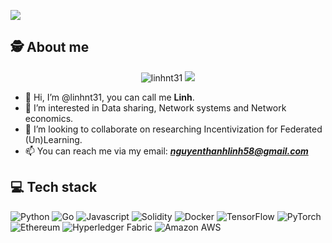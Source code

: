 ![](https://komarev.com/ghpvc/?username=linhnt31&color=red)

## 🕵️ About me

<p align="center">
<img src ="https://github-readme-stats.vercel.app/api?username=linhnt31&show_icons=true&locale=en" alt="linhnt31">
<img src ="https://github-readme-stats.vercel.app/api/top-langs/?username=linhnt31&layout=compact&hide_border=true&langs_count=10&hide=jupyter%20notebook,html,css,java,c,matlab,scss,less">
</p>

- 👋 Hi, I’m @linhnt31, you can call me **Linh**.
- 👀 I’m interested in Data sharing, Network systems and Network economics. 
- 💞️ I’m looking to collaborate on researching Incentivization for Federated (Un)Learning.
- 📫 You can reach me via my email: ***nguyenthanhlinh58@gmail.com***

## 💻 Tech stack

![Python](https://img.shields.io/badge/python-3670A0?style=flat&logo=python&logoColor=ffdd54) ![Go](https://img.shields.io/badge/Go-00ADD8?style=flat&logo=go&logoColor=white) ![Javascript](https://img.shields.io/badge/JavaScript-323330?style=flat&logo=javascript&logoColor=F7DF1E) ![Solidity](https://img.shields.io/badge/Solidity-e6e6e6?style=flat&logo=solidity&logoColor=black) ![Docker](https://img.shields.io/badge/Docker-2CA5E0?style=flat&logo=docker&logoColor=white) ![TensorFlow](https://img.shields.io/badge/TensorFlow-%23FF6F00.svg?style=flat&logo=TensorFlow&logoColor=white) ![PyTorch](https://img.shields.io/badge/PyTorch-%23EE4C2C.svg?style=flat&logo=PyTorch&logoColor=white) ![Ethereum](https://img.shields.io/badge/Ethereum-3C3C3D?style=flat&logo=Ethereum&logoColor=white) ![Hyperledger Fabric](https://img.shields.io/badge/hyperledger-2F3134?style=flat&logo=hyperledger&logoColor=white) ![Amazon AWS](https://img.shields.io/badge/Amazon_AWS-FF9900?style=flat&logo=amazonaws&logoColor=white)

<!---
linhnt31/linhnt31 is a ✨ special ✨ repository because its `README.md` (this file) appears on your GitHub profile.
You can click the Preview link to take a look at your changes.
--->
